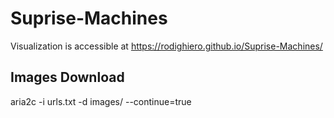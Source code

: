 # Suprise-Machines
Visualization is accessible at https://rodighiero.github.io/Suprise-Machines/

## Images Download
aria2c -i urls.txt -d images/ --continue=true
